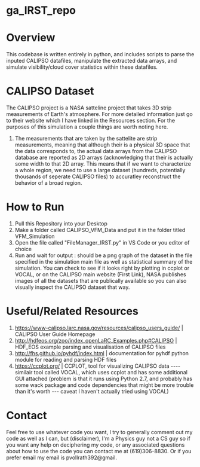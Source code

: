 # ga_IRST_repo


# Overview
This codebase is written entirely in python, and includes scripts to parse the inputed CALIPSO datafiles, manipulate the extracted data arrays, and simulate visibility/cloud cover statistics within these datafiles.

# CALIPSO Dataset

The CALIPSO project is a NASA satteline project that takes 3D strip measurements of Earth's atmosphere. For more detailed information just go to their website which I have linked in the Resources section. For the purposes of this simulation a couple things are worth noting here.
1) The measurements that are taken by the sattelite are strip measurements, meaning that although their is a physical 3D space that the data corresponds to, the actual data arrays from the CALIPSO database are reported as 2D arrays (acknowledging that their is actually some width to that 2D array. This means that if we want to characterize a whole region, we need to use a large dataset (hundreds, potentially thousands of seperate CALIPSO files) to accuratley reconstruct the behavior of a broad region.

# How to Run

1) Pull this Repository into your Desktop
2) Make a folder called CALIPSO_VFM_Data and put it in the folder titled VFM_Simulation
3) Open the file called "FileManager_IRST.py" in VS Code or you editor of choice
4) Run and wait for output : should be a png graph of the dataset in the file specified in the simulation main file as well as statistical summary of the simulation. You can check to see if it looks right by plotting in ccplot or VOCAL, or on the CALIPSO main website (First Link), NASA publishes images of all the datasets that are publically available so you can also visually inspect the CALIPSO dataset that way.

# Useful/Related Resources
1) https://www-calipso.larc.nasa.gov/resources/calipso_users_guide/   |   CALIPSO User Guide Homepage
2) http://hdfeos.org/zoo/index_openLaRC_Examples.php#CALIPSO    | HDF_EOS example parsing and visualisation of CALIPSO files
3) http://fhs.github.io/pyhdf/index.html  |   documentation for pyhdf python module for reading and parsing HDF files
4) https://ccplot.org/   |  CCPLOT, tool for visualizing CALIPSO data ---- similair tool called VOCAL, which uses ccplot and has some additional GUI attached (problem is that it runs using Python 2.7, and probably has some wack package and code dependencies that might be more trouble than it's worth --- caveat I haven't actually tried using VOCAL)

# Contact

Feel free to use whatever code you want, I try to generally comment out my code as well as I can, but (disclaimer), I'm a Physics guy not a CS guy so if you want any help on deciphering my code, or any associated questions about how to use the code you can contact me at (619)306-8830. Or if you prefer email my email is pvollrath392@gmail. 
